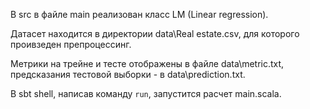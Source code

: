 В src в файле main реализован класс LM (Linear regression). 

Датасет находится в директории data\\Real estate.csv, для которого проивзеден препроцессинг.

Метрики на трейне и тесте отображены в файле data\\metric.txt, предсказания тестовой выборки - в data\\prediction.txt.

В sbt shell, написав команду `run`, запустится расчет main.scala. 